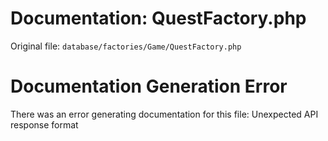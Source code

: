 # Documentation: QuestFactory.php

Original file: `database/factories/Game/QuestFactory.php`

# Documentation Generation Error

There was an error generating documentation for this file: Unexpected API response format